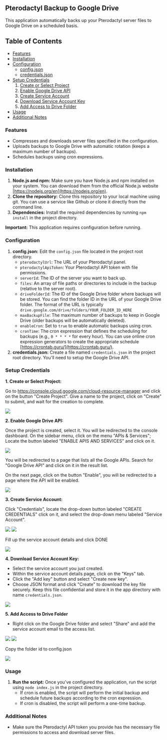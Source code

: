 ## Pterodactyl Backup to Google Drive

This application automatically backs up your Pterodactyl server files to Google Drive on a scheduled basis.

## Table of Contents

- [Features](#features)
- [Installation](#installation)
- [Configuration](#configuration)
  - [config.json](#configjson)
  - [credentials.json](#credentialsjson)
- [Setup Credentials](#setup-credentials)
  1. [Create or Select Project](#1-create-or-select-project)
  2. [Enable Google Drive API](#2-enable-google-drive-api)
  3. [Create Service Account](#3-create-service-account)
  4. [Download Service Account Key](#4-download-service-account-key)
  5. [Add Access to Drive Folder](#5-add-access-to-drive-folder)
- [Usage](#usage)
- [Additional Notes](#additional-notes)

### Features

- Compresses and downloads server files specified in the configuration.
- Uploads backups to Google Drive with automatic rotation (keeps a maximum number of backups).
- Schedules backups using cron expressions.

### Installation

1. **Node.js and npm:** Make sure you have Node.js and npm installed on your system. You can download them from the official Node.js website [https://nodejs.org/en](https://nodejs.org/en).
2. **Clone the repository:** Clone this repository to your local machine using git. You can use a service like Github or clone it directly from the command line.
3. **Dependencies:** Install the required dependencies by running `npm install` in the project directory.

**Important:** This application requires configuration before running.

### Configuration

1. **config.json:** Edit the `config.json` file located in the project root directory.
   - `pterodactylUrl`: The URL of your Pterodactyl panel.
   - `pterodactylApiToken`: Your Pterodactyl API token with file permissions.
   - `serverId`: The ID of the server you want to back up.
   - `files`: An array of file paths or directories to include in the backup (relative to the server root).
   - `driveFolderId`: The ID of the Google Drive folder where backups will be stored. You can find the folder ID in the URL of your Google Drive folder. The format of the URL is typically `drive.google.com/drive/folders/YOUR_FOLDER_ID_HERE`
   - `maxBackupFile`: The maximum number of backups to keep in Google Drive (older backups will be automatically deleted).
   - `enableCron`: Set to `true` to enable automatic backups using cron.
   - `cronTime`: The cron expression that defines the scheduling for backups (e.g., `0 * * * *` for every hour). You can use online cron expression generators to create the appropriate schedule [https://crontab.guru/](https://crontab.guru/).
2. **credentials.json:** Create a file named `credentials.json` in the project root directory. You'll need to setup the Google Drive API.

### Setup Credentials

**1. Create or Select Project:**

Go to https://console.cloud.google.com/cloud-resource-manager and click on the button "Create Project".
Give a name to the project, click on "Create" to submit, and wait for the creation to complete.

![](https://cdn.discordapp.com/attachments/868678321049829436/1219415218132750467/image.png?ex=660b37eb&is=65f8c2eb&hm=3f2c0bcb254450031053ae2c625f31f72f4042f2adb31389652215e40c3a7189&)

**2. Enable Google Drive API:**

Once the project is created, select it. You will be redirected to the console dashboard. On the sidebar menu, click on the menu "APIs & Services";
Locate the button labeled "ENABLE APIS AND SERVICES" and click on it.

![](https://media.discordapp.net/attachments/868678321049829436/1219415659272994917/image.png?ex=660b3854&is=65f8c354&hm=c8997bea55289e2d346f3e73c1a6bcf43ae027acd5e1dcae450c36c129865e0e&=&format=webp&quality=lossless)

You will be redirected to a page that lists all the Google APIs. Search for "Google Drive API" and click on it in the result list.

On the next page, click on the button "Enable", you will be redirected to a page where the API will be enabled.

![](https://media.discordapp.net/attachments/868678321049829436/1219415838306603018/image.png?ex=660b387f&is=65f8c37f&hm=101a063444f86dec52c7d406e5f9b289b5585a7c426c5152b5eb0ea20a5f2ac0&=&format=webp&quality=lossless)

**3. Create Service Account:**

Click "Credentials", locate the drop-down button labeled "CREATE CREDENTIALS" click on it, and select the drop-down menu labeled "Service Account".

![](https://media.discordapp.net/attachments/868678321049829436/1219416019534090290/image.png?ex=660b38aa&is=65f8c3aa&hm=b52204f3f66d6b3075c05400a63bc2811b134c73942d2fca963f9f7cef41f64e&=&format=webp&quality=lossless)
![](https://media.discordapp.net/attachments/868678321049829436/1219416075318329365/image.png?ex=660b38b8&is=65f8c3b8&hm=8d4476f3fe68439fbad447d65085ff301a07c69c0d29f6c875b534a45b2ec94f&=&format=webp&quality=lossless)

Fill up the service account details and click DONE

![](https://media.discordapp.net/attachments/868678321049829436/1219416265127628921/image.png?ex=660b38e5&is=65f8c3e5&hm=98b6b43347ef2210c99eedaad12468242630de1d186d737d1eaebfb67c648c26&=&format=webp&quality=lossless)

**4. Download Service Account Key:**

- Select the service account you just created.
- Within the service account details page, click on the "Keys" tab.
- Click the "Add key" button and select "Create new key".
- Choose JSON format and click "Create" to download the key file securely. Keep this file confidential and store it in the app directory with name `credentials.json`.

![](https://media.discordapp.net/attachments/868678321049829436/1219416424687206431/image.png?ex=660b390b&is=65f8c40b&hm=ed83f061b2f4a181e3c4a154a5cd99e4785a3770a86334d16832f592f3ba3485&=&format=webp&quality=lossless)

**5. Add Access to Drive Folder**

- Right click on the Google Drive folder and select "Share" and add the service account email to the access list.

![](https://cdn.discordapp.com/attachments/868678321049829436/1219416621899186285/image.png?ex=660b393a&is=65f8c43a&hm=b07daa505a64a7331e3de8ae20948624faafacb08b3091e3e8c0d2196d4f40fd&)
![](https://media.discordapp.net/attachments/868678321049829436/1219416688190291968/image.png?ex=660b394a&is=65f8c44a&hm=f8bea498a554f3228ba4f45f69929b1b6bb56b43f3f286cae085ca56cebd1a13&=&format=webp&quality=lossless)

Copy the folder id to config.json

![](https://media.discordapp.net/attachments/868678321049829436/1219416790778773606/image.png?ex=660b3962&is=65f8c462&hm=98fb207dd56422731e3adfc66bafed26b23452645f96a95268f19de5ede05f74&=&format=webp&quality=lossless)

### Usage

1. **Run the script:** Once you've configured the application, run the script using `node index.js` in the project directory.
   - If cron is enabled, the script will perform the initial backup and schedule future backups according to the cron expression.
   - If cron is disabled, the script will perform a one-time backup.

### Additional Notes

- Make sure the Pterodactyl API token you provide has the necessary file permissions to access and download server files.
